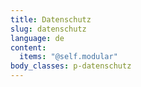 ```yaml
---
title: Datenschutz
slug: datenschutz
language: de
content:
  items: "@self.modular"
body_classes: p-datenschutz
---
```

